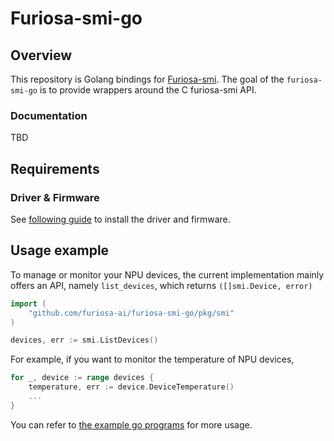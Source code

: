 # Furiosa-smi-go

## Overview

This repository is Golang bindings for [Furiosa-smi](https://github.com/furiosa-ai/furiosa-smi). The goal of the `furiosa-smi-go` is to provide wrappers around the C furiosa-smi API.

### Documentation

TBD

## Requirements
### Driver & Firmware
See [following guide](https://furiosa-ai.github.io/docs/latest/en/software/installation.html) to install the driver and firmware.


## Usage example

To manage or monitor your NPU devices, the current implementation mainly offers an API, namely `list_devices`, which returns `([]smi.Device, error)`

```go
import (
	"github.com/furiosa-ai/furiosa-smi-go/pkg/smi"
)

devices, err := smi.ListDevices()
```

For example, if you want to monitor the temperature of NPU devices,

```go
for _, device := range devices {
    temperature, err := device.DeviceTemperature()
    ...
}
```

You can refer to [the example go programs](example) for more usage.